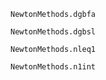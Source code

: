 ```@docs
NewtonMethods.dgbfa
```

```@docs
NewtonMethods.dgbsl
```

```@docs
NewtonMethods.nleq1
```

```@docs
NewtonMethods.n1int
```
